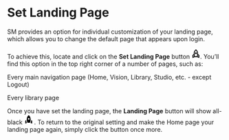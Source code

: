 # Set Landing Page

SM provides an option for individual customization of your landing page, which allows you to change the default page that appears upon login.

To achieve this, locate and click on the **Set Landing Page** button ![Set Landing Page](../../../Resources/Images/SM/Set-Landing-Page-Button.png "Set Landing Page Button"). You’ll find this option in the top right corner of a number of pages, such as:

Every main navigation page (Home, Vision, Library, Studio, etc. - except Logout)

Every library page

Once you have set the landing page, the **Landing Page** button will show all-black ![Current Landing Page](../../../Resources/Images/SM/Clear-Landing-Page-Button.png "Clear Landing Page Button").  To return to the original setting and make the Home page your landing page again, simply click the button once more.




